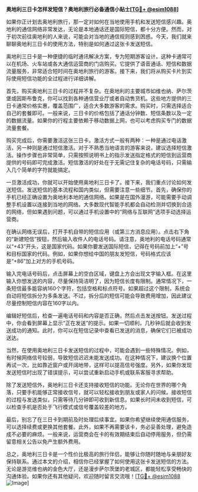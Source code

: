 **奥地利三日卡怎样发短信？奥地利旅行必备通信小贴士[[TG💪+ @esim1088](https://t.me/s/esim1088)]**

如果你正计划去奥地利旅行，那一定对如何在当地使用手机和发送短信感兴趣。奥地利的通信网络非常发达，无论是本地通话还是国际短信，都十分方便。然而，对于初次前往奥地利的人来说，可能会对当地的通信规则感到困惑。今天，我们就来聊聊奥地利三日卡的使用方法，特别是如何通过这张卡发送短信。

奥地利三日卡是一种便捷的临时通讯解决方案，专为短期游客设计。这种卡通常可以在机场、火车站或各大通信运营商的门店购买。它提供了语音通话、短信和数据流量服务，非常适合短时间在奥地利旅行的游客。接下来，我们将从购买卡片到实际使用短信功能的全过程进行详细讲解。

首先，购买奥地利三日卡的过程并不复杂。在奥地利的主要城市如维也纳、萨尔茨堡或因斯布鲁克，你可以找到各种通信营业厅或者自动售货机。这些地方提供的三日卡通常价格实惠，覆盖范围广，适合大多数游客的需求。购买时，只需选择适合自己的套餐即可。一般来说，三日卡的价格包括了通话分钟数、短信条数以及一定的数据流量。如果你的行程主要依赖于移动数据上网，也可以考虑购买专门的数据流量套餐。

购买完成后，你需要激活这张三日卡。激活方式一般有两种：一种是通过电话激活，另一种则是通过短信激活。对于不熟悉当地语言的游客来说，建议选择短信激活。操作步骤也非常简单，只需按照说明书上的指示发送指定格式的短信到运营商提供的号码即可完成激活。短信激活的好处在于无需记住复杂的电话号码，只需输入几个简单的字符就能搞定。

一旦激活成功，你就可以开始使用奥地利三日卡了。接下来，我们重点讨论如何发送短信。发送短信的基本流程和国内类似，但需要注意一些细节。首先，确保你的手机已经正确设置为奥地利本地的通信网络。如果是在国外漫游，可能需要手动调整手机设置以连接到当地的网络。大多数现代智能手机都会自动检测并切换到合适的网络，但如果遇到问题，可以通过手机设置中的“网络与互联网”选项手动选择运营商。

在确认网络无误后，打开手机自带的短信应用（或第三方消息应用）。点击右下角的“新建短信”按钮，然后输入收件人的电话号码。请注意，奥地利的电话号码通常以“+43”开头，这是国家代码。如果你要发送国际短信，记得在号码前加上“+”号和目标国家的代码。例如，如果你想给中国的朋友发短信，号码格式应该是“+86”加上对方的手机号码。

输入完电话号码后，点击屏幕上的空白区域，键盘上方会出现文字输入框。在这里输入你想发送的内容，尽量保持简洁明了，因为短信长度有限制。通常情况下，一条短信最多能容纳160个字符，包括空格和标点符号。如果超过这个限制，系统会自动将短信拆分为多条发送。不过，拆分后的短信可能会导致费用增加，因此建议尽量控制短信内容在160字以内。

编辑好短信后，检查一遍电话号码和内容是否正确，然后点击发送按钮。发送过程中，你会看到屏幕上显示“正在发送”的提示。如果一切顺利，几秒钟后就会收到发送成功的通知。此时，你可以在短信记录中查看已发送的消息，确保它们已被成功送达。

当然，在使用奥地利三日卡发送短信的过程中，可能会遇到一些特殊情况。例如，有时候网络信号较弱，导致短信迟迟未能发送成功。在这种情况下，建议换个位置再试一次，比如靠近窗户或开阔地带，这样可以提高信号强度。另外，如果你发现发送短信时出现了错误提示，可以尝试重新启动手机或联系客服寻求帮助。

除了发送短信外，奥地利三日卡还支持接收短信的功能。无论你在世界的哪个角落，只要手机能够正常接收信号，就可以轻松接收到朋友或家人的问候。接收短信的过程与发送类似，只需等待几分钟即可收到新信息。如果长时间未收到短信，可以检查手机是否处于飞行模式或信号覆盖较差的地方。

最后，别忘了在三日卡到期前及时处理后续事宜。如果你希望继续使用通信服务，可以选择续费或更换其他套餐。此外，如果不再需要该卡，务必妥善处理，避免造成不必要的麻烦。一般来说，运营商会在卡的有效期结束后自动停用服务，但仍需留意相关公告以免产生额外费用。

总之，奥地利三日卡是一个性价比极高的旅行伴侣，能够让你随时随地与亲朋好友保持联系。通过本文的介绍，相信你已经掌握了如何使用这张卡发送短信的方法。无论是游览维也纳的金色大厅，还是漫步萨尔茨堡的老城区，都能轻松享受畅快的沟通体验。如果你还有其他疑问，欢迎随时留言交流哦！[[TG💪+ @esim1088](https://t.me/s/esim1088) ![Image](https://i.postimg.cc/4NQfJmqS/Snipaste-2025-05-13-00-14-12.png)]